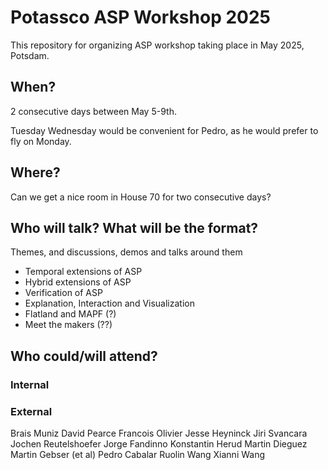 # Potassco ASP Workshop 2025

This repository for organizing ASP workshop taking place in May 2025, Potsdam.

## When?

2 consecutive days between May 5-9th.

Tuesday Wednesday would be convenient for Pedro, as he would prefer to fly on Monday.

## Where?

Can we get a nice room in House 70 for two consecutive days?

## Who will talk? What will be the format?

Themes, and discussions, demos and talks around them

- Temporal extensions of ASP
- Hybrid extensions of ASP
- Verification of ASP
- Explanation, Interaction and Visualization
- Flatland and MAPF (?)
- Meet the makers (??)

## Who could/will attend?

### Internal

### External

Brais Muniz
David Pearce
Francois Olivier
Jesse Heyninck
Jiri Svancara
Jochen Reutelshoefer
Jorge Fandinno
Konstantin Herud
Martin Dieguez
Martin Gebser (et al)
Pedro Cabalar
Ruolin Wang
Xianni Wang

